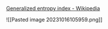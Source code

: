 [Generalized entropy index - Wikipedia](https://en.wikipedia.org/wiki/Generalized_entropy_index)

![[Pasted image 20231016105959.png]]


